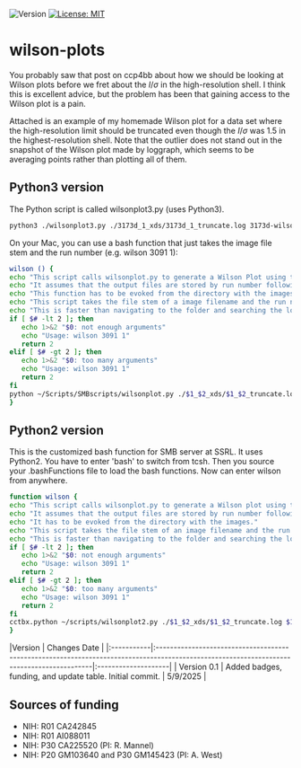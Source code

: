 ![Version](https://img.shields.io/static/v1?label=wilson-plots&message=0.0&color=brightcolor)
[![License: MIT](https://img.shields.io/badge/License-MIT-blue.svg)](https://opensource.org/licenses/MIT)


# wilson-plots

You probably saw that post on ccp4bb about how we should be looking at Wilson plots before we fret about the $I/{\sigma}$ in the high-resolution shell.
 I think this is excellent advice, but the problem has been that gaining access to the Wilson plot is a pain.
 
 
Attached is an example of my homemade Wilson plot for a data set where the high-resolution limit should be truncated even though the $I/{\sigma}$ was 1.5 in the highest-resolution shell.
Note that the outlier does not stand out in the snapshot of the Wilson plot made by loggraph, which seems to be averaging points rather than plotting all of them.





## Python3 version

The Python script is called wilsonplot3.py (uses Python3). 

```bash
python3 ./wilsonplot3.py ./3173d_1_xds/3173d_1_truncate.log 3173d-wilson.png && preview 3173d-wilson.png
```

On your Mac, you can use a bash function that just takes the image file stem and the run number (e.g. wilson 3091 1): 

```bash
wilson () {
echo "This script calls wilsonplot.py to generate a Wilson Plot using the data in the truncate.log file."
echo "It assumes that the output files are stored by run number following the convention used by autoxds."
echo "This function has to be evoked from the directory with the images."
echo "This script takes the file stem of a image filename and the run number as two arguments in that order."
echo "This is faster than navigating to the folder and searching the log file for the summary table with vim."
if [ $# -lt 2 ]; then
   echo 1>&2 "$0: not enough arguments"
   echo "Usage: wilson 3091 1"
   return 2
elif [ $# -gt 2 ]; then
   echo 1>&2 "$0: too many arguments"
   echo "Usage: wilson 3091 1"
   return 2
fi
python ~/Scripts/SMBscripts/wilsonplot.py ./$1_$2_xds/$1_$2_truncate.log $1_$2-WilsonPlot.png && open -a preview $1_$2-WilsonPlot.png
}
```


## Python2 version

This is the customized bash function for SMB server at SSRL.
It uses Python2.
You have to enter 'bash' to switch from tcsh.
Then you source your .bashFunctions file to load the bash functions.
Now can enter wilson <filestem> <run number> from anywhere.




```bash
function wilson {
echo "This script calls wilsonplot.py to generate a Wilson plot using the data in the truncate.log file."
echo "It assumes that the output files are stored by run number following the convention used by autoxds."
echo "It has to be evoked from the directory with the images."
echo "This script takes the file stem of an image filename and the run number as two arguments in that order."
echo "This is faster than navigating to the folder and searching the log file for the summary table with vim."
if [ $# -lt 2 ]; then
   echo 1>&2 "$0: not enough arguments"
   echo "Usage: wilson 3091 1"
   return 2
elif [ $# -gt 2 ]; then
   echo 1>&2 "$0: too many arguments"
   echo "Usage: wilson 3091 1"
   return 2
fi
cctbx.python ~/scripts/wilsonplot2.py ./$1_$2_xds/$1_$2_truncate.log $1_$2-wilsonplot.png && open $1_$2-wilsonplot.png
}
```


|Version      | Changes                                                                                                                                                     Date          |
|:-----------|:------------------------------------------------------------------------------------------------------------------------------------------|:--------------------|
| Version 0.1 |   Added badges, funding, and update table.  Initial commit.                                                                   | 5/9/2025  |

## Sources of funding

- NIH: R01 CA242845
- NIH: R01 AI088011
- NIH: P30 CA225520 (PI: R. Mannel)
- NIH: P20 GM103640 and P30 GM145423 (PI: A. West)
